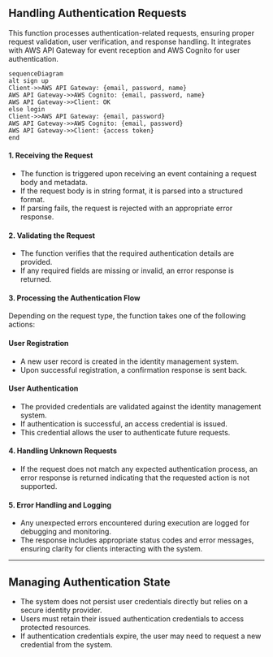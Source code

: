 ## Handling Authentication Requests

This function processes authentication-related requests, ensuring proper request validation, user verification, and response handling. It integrates with AWS API Gateway for event reception and AWS Cognito for user authentication.

```mermaid
sequenceDiagram
alt sign up
Client->>AWS API Gateway: {email, password, name}
AWS API Gateway->>AWS Cognito: {email, password, name}
AWS API Gateway->>Client: OK
else login
Client->>AWS API Gateway: {email, password}
AWS API Gateway->>AWS Cognito: {email, password}
AWS API Gateway->>Client: {access token}
end
```

#### **1. Receiving the Request**

- The function is triggered upon receiving an event containing a request body and metadata.
- If the request body is in string format, it is parsed into a structured format.
- If parsing fails, the request is rejected with an appropriate error response.

#### **2. Validating the Request**

- The function verifies that the required authentication details are provided.
- If any required fields are missing or invalid, an error response is returned.

#### **3. Processing the Authentication Flow**

Depending on the request type, the function takes one of the following actions:

#### **User Registration**

- A new user record is created in the identity management system.
- Upon successful registration, a confirmation response is sent back.

#### **User Authentication**

- The provided credentials are validated against the identity management system.
- If authentication is successful, an access credential is issued.
- This credential allows the user to authenticate future requests.

#### **4. Handling Unknown Requests**

- If the request does not match any expected authentication process, an error response is returned indicating that the requested action is not supported.

#### **5. Error Handling and Logging**

- Any unexpected errors encountered during execution are logged for debugging and monitoring.
- The response includes appropriate status codes and error messages, ensuring clarity for clients interacting with the system.

---

## Managing Authentication State

- The system does not persist user credentials directly but relies on a secure identity provider.
- Users must retain their issued authentication credentials to access protected resources.
- If authentication credentials expire, the user may need to request a new credential from the system.
